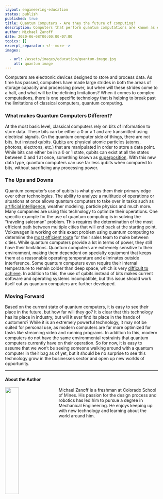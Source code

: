 ```yaml
---
layout: engineering-education
status: publish
published: true
title: Quantum Computers - Are they the future of computing?
description: Computers that perform quantum computations are known as quantum computers. Quantum computing is the use of quantum-mechanical processing such as superposition and entanglement to perform computation.
author: Michael Zanoff
date: 2020-06-08T00:00:00-07:00
topics: []
excerpt_separator: <!--more-->
images:

  - url: /assets/images/education/quantum-image.jpg
    alt: quantum image
---
```

Computers are electronic devices designed to store and process data. As time has passed, computers have made large strides in both the areas of storage capacity and processing power, but when will these strides come to a halt, and what will be the defining limitations? When it comes to complex computations, there is one specific technology that is helping to break past the limitations of classical computers, quantum computing.
<!--more-->

### What makes Quantum Computers Different?
At the most basic level, classical computers rely on bits of information to store data. These bits can be either a 0 or a 1 and are transmitted using electrical signals. On the quantum computer side of things, there are not bits, but instead qubits. [Qubits](https://en.wikipedia.org/wiki/Qubit) are physical atomic particles (atoms, photons, electrons, etc.) that are manipulated in order to store a data point. While bits can either be in a 0 or 1 state, qubits can exist at all the states between 0 and 1 at once, something known as [superposition](https://computer.howstuffworks.com/quantum-computer1.htm). With this new data type, quantum computers can use far less qubits when compared to bits, without sacrificing any processing power.

### The Ups and Downs
Quantum computer’s use of qubits is what gives them their primary edge over other technologies. The ability to analyze a multitude of operations or situations at once allows quantum computers to take over in tasks such as [artificial intelligence](https://en.wikipedia.org/wiki/Artificial_intelligence), weather modeling, particle physics and much more. Many companies are using this technology to optimize their operations.
One specific example for the use of quantum computing is in solving the “traveling salesman” problem. This requires the determination of the most efficient path between multiple cities that will end back at the starting point. Volkswagen is working on this exact problem using quantum computing to determine the [most efficient route](https://builtin.com/hardware/quantum-computing-applications) for their sales team to make between cities. While quantum computers provide a lot in terms of power, they still have their limitations. Quantum computers are extremely sensitive to their environment, making them dependent on specialty equipment that keeps them at a reasonable operating temperature and eliminates outside interference. Some quantum computers even require their internal temperature to remain colder than deep space, which is very [difficult to achieve](https://www.scientificamerican.com/article/how-close-are-we-really-to-building-a-quantum-computer/).
In addition to this, the use of qubits instead of bits makes current software and operating systems incompatible, but this issue should work itself out as quantum computers are further developed.

### Moving Forward
Based on the current state of quantum computers, it is easy to see their place in the future, but how far will they go?
It is clear that this technology has its place in industry, but will it ever find its place in the hands of customers? While it is an extremely powerful technology, it may not be suited for personal use, as modern computers are far more optimized for tasks like streaming video and running programs. In addition to this, modern computers do not have the same environmental restraints that quantum computers currently have on their operation.
So for now, it is easy to assume that we won’t be seeing someone walking around with a quantum computer in their bag as of yet, but it should be no surprise to see this technology grow in the businesses sector and open up new worlds of opportunity.

---

#### About the Author
<img style="float: left; padding-right: 5%; margin-bottom: 10px; width:30%;" src="/assets/images/education/authors/michael-zanoff.jpeg">Michael Zanoff is a freshman at Colorado School of Mines. His passion for the design process and robotics has led him to pursue a degree in Mechanical Engineering. He enjoys keeping up with new technology and learning about the world around him.
